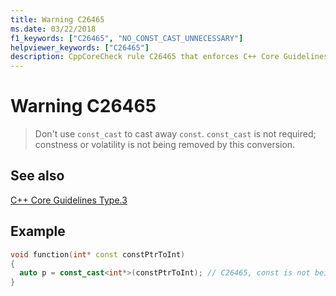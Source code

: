 ```yaml
---
title: Warning C26465
ms.date: 03/22/2018
f1_keywords: ["C26465", "NO_CONST_CAST_UNNECESSARY"]
helpviewer_keywords: ["C26465"]
description: CppCoreCheck rule C26465 that enforces C++ Core Guidelines Type.3
---
```

# Warning C26465

> Don't use `const_cast` to cast away `const`. `const_cast` is not required; constness or volatility is not being removed by this conversion.

## See also

[C++ Core Guidelines Type.3](https://github.com/isocpp/CppCoreGuidelines/blob/master/CppCoreGuidelines.md#Pro-type-constcast)

## Example

```cpp
void function(int* const constPtrToInt)
{
  auto p = const_cast<int*>(constPtrToInt); // C26465, const is not being removed
}
```
